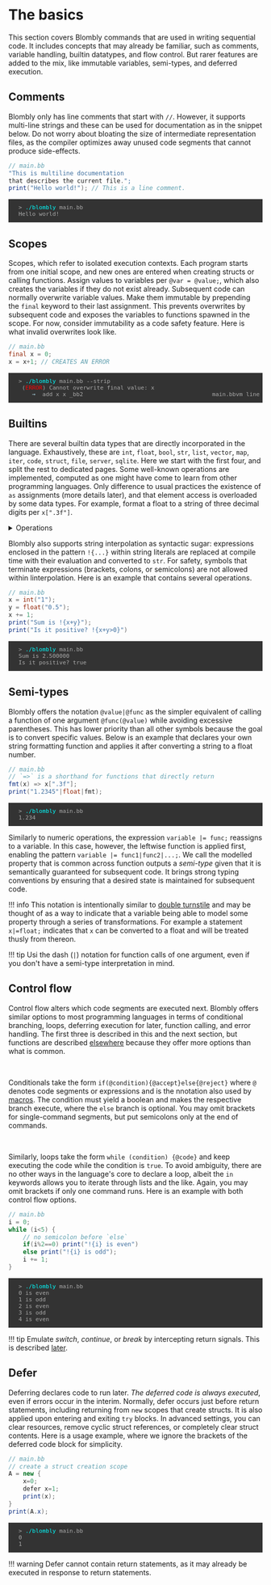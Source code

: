 # The basics

This section covers Blombly commands that are used in writing sequential code. It includes concepts 
that may already be familiar, such as comments, variable handling, builtin datatypes, and flow control. 
But rarer features are added to the mix, like immutable variables, semi-types, and deferred execution.

## Comments

Blombly only has line comments that start with `//`. However, it supports multi-line strings and these can be used for 
documentation as in the snippet below. Do not worry about bloating the size of intermediate representation files, as the
compiler optimizes away unused code segments that cannot produce side-effects.

```java
// main.bb
"This is multiline documentation 
that describes the current file.";
print("Hello world!"); // This is a line comment.
```

<pre style="font-size: 80%;background-color: #333; color: #AAA; padding: 10px 20px;">
> <span style="color: cyan;">./blombly</span> main.bb
Hello world!
</pre>


## Scopes

Scopes, which refer to isolated execution contexts. Each program starts from one initial scope, and 
new ones are entered when creating structs or calling functions.
Assign values to variables per `@var = @value;`, which also creates the variables if they do not exist already. 
Subsequent code can normally overwrite variable values. Make them 
immutable by prepending the `final` keyword to their last assignment. This prevents overwrites by subsequent code
and exposes the variables to functions spawned in the scope. For now, consider immutability as a code safety feature.
Here is what invalid overwrites look like.

```java
// main.bb
final x = 0; 
x = x+1; // CREATES AN ERROR
```

<pre style="font-size: 80%;background-color: #333; color: #AAA; padding: 10px 20px; overflow-x: auto;">
> <span style="color: cyan;">./blombly</span> main.bb --strip
 (<span style="color: red;">ERROR</span>) Cannot overwrite final value: x
    <span style="color: lightblue;">→</span>  add x x _bb2                                      main.bbvm line 4
</pre>



## Builtins

There are several builtin data types that are directly incorporated in the language.
Exhaustively, these are `int`, `float`, `bool`, `str`, `list`, `vector`, `map`, `iter`, `code`, `struct`, `file`, `server`, `sqlite`.
Here we start with the first four, and split the rest to dedicated pages.
Some well-known operations are implemented, computed as one might have come to learn from other programming
languages. Only difference to usual practices the existence of `as` assignments (more details later), and that element access
is overloaded by some data types. For example, format a float to a string of three decimal digits per `x[".3f"]`.

<details>
  <summary>Operations</summary>
  <table>
    <thead>
      <tr>
        <th>Category</th>
        <th>Operation</th>
        <th>Description</th>
      </tr>
    </thead>
    <tbody>
      <tr>
        <td>Assignment</td>
        <td><code>(expression)</code></td>
        <td>Compute the expression first. Also used in method calls later.</td>
      </tr>
      <tr>
        <td>Assignment</td>
        <td><code>y=x</code>, <code>y as x</code></td>
        <td>The return values of assignments are covered below.</td>
      </tr>
      <tr>
        <td>Conversion</td>
        <td><code>typename(x)</code></td>
        <td>Everything can be converted to <code>str</code>, numbers can be converted from <code>str</code>.</td>
      </tr>
      <tr>
        <td>Elements</td>
        <td><code>a[i]</code>, <code>a[i]=x</code></td>
        <td>Element get and set, for example for lists and maps.</td>
      </tr>
      <tr>
        <td>Arithmetic</td>
        <td><code>+</code>, <code>-</code>, <code>*</code>, <code>/</code><br><code>^</code><br><code>%</code></td>
        <td>Basic arithmetic (division is floating-point).<br>Exponentiation.<br>Modulo for integers.</td>
      </tr>
      <tr>
        <td>Self-assignment</td>
        <td><code>op=</code></td>
        <td>Replace <code>op</code> with any arithmetic, string, or boolean operation.</td>
      </tr>
      <tr>
        <td>Iterable operations</td>
        <td><code>+</code><br><code>a&lt;&lt;i</code><br><code>pop(a)</code><br><code>next(a)</code></td>
        <td>String or list concatenation.<br>Push value `i` to iterable `a` (returns either the iterable or a result).<br>Extract the last value.<br>Extract the first value.</td>
      </tr>
      <tr>
        <td>Comparisons</td>
        <td><code>&lt;</code>, <code>&gt;</code>, <code>&lt;=</code>, <code>&gt;=</code><br><code>==</code>, <code>!=</code></td>
        <td>Inequality comparisons.<br>Equality comparisons.</td>
      </tr>
      <tr>
        <td>Boolean operations</td>
        <td><code>and</code>, <code>or</code><br><code>not</code></td>
        <td>Logical operations for booleans.<br>Negation of any boolean value it prepends.</td>
      </tr>
    </tbody>
  </table>
</details>



Blombly also supports string interpolation as syntactic sugar: expressions enclosed in the pattern
`!{...}` within string literals are replaced at compile time with their evaluation and converted to `str`. 
For safety, symbols that terminate expressions (brackets, colons, or semicolons) 
are not allowed within linterpolation. Here is an example that contains several operations.

```java
// main.bb
x = int("1");
y = float("0.5");
x += 1;
print("Sum is !{x+y}");
print("Is it positive? !{x+y>0}")
```

<pre style="font-size: 80%;background-color: #333; color: #AAA; padding: 10px 20px;">
> <span style="color: cyan;">./blombly</span> main.bb
Sum is 2.500000
Is it positive? true
</pre>



## Semi-types

Blombly offers the notation `@value|@func` as the simpler equivalent of
calling a function of one argument `@func(@value)`
while avoiding excessive parentheses. 
This has lower priority than all other symbols because the goal is
to convert specific values. Below is an example that declares your
own string formatting function and applies it
after converting a string to a float number.

```java
// main.bb
// `=>` is a shorthand for functions that directly return
fmt(x) => x[".3f"];
print("1.2345"|float|fmt);
```

<pre style="font-size: 80%;background-color: #333; color: #AAA; padding: 10px 20px;">
> <span style="color: cyan;">./blombly</span> main.bb
1.234
</pre>


Similarly to numeric operations, the expression `variable |= func;` reassigns to a variable. 
In this case, however, the leftwise function is applied first, enabling the pattern
`variable |= func1|func2|...;`.
We call the modelled property that is common across function outputs
a *semi-type* given that it is semantically guaranteed for subsequent code.
It brings strong typing conventions by ensuring that a desired state
is maintained for subsequent code. 


!!! info
    This notation is intentionally similar to 
    [double turnstile](https://en.wikipedia.org/wiki/Double_turnstile) and may be thought of as 
    a way to indicate that a variable being able to model
    some property through a series of transformations. For example a statement `x|=float;` indicates
    that `x` can be converted to a float and will be treated thusly from thereon.

!!! tip
    Usi the dash (`|`) notation for function calls of one argument, even if you don't have a semi-type interpretation in mind.


## Control flow

Control flow alters which code segments are executed next. Blombly offers similar options to most programming languages in terms of conditional branching, loops, deferring execution for later, function calling,
and error handling. The first three is described in this and the next section,
but functions are described [elsewhere](blocks.md) because they offer more options than what is common.

<br>

Conditionals take the form `if(@condition){@accept}else{@reject}` where `@` denotes code segments or expressions
and is the nnotation also used by [macros](../advanced/preprocessor.md). 
The condition must yield a boolean and makes the respective branch execute, where the `else` branch is optional.
You may omit brackets for single-command segments, but put semicolons only at the end of commands.

<br>

Similarly, loops take the form `while (condition) {@code}` and keep executing the code while the condition is `true`. 
To avoid ambiguity, there are no other ways in the language's core to declare a loop, albeit the `in` keywords allows
you to iterate through lists and the like. Again, you may omit brackets if only one command runs.
Here is an example with both control flow options.

```java
// main.bb
i = 0;
while (i<5) {
    // no semicolon before `else`
    if(i%2==0) print("!{i} is even")
    else print("!{i} is odd");
    i += 1;
}
```

<pre style="font-size: 80%;background-color: #333; color: #AAA; padding: 10px 20px;">
> <span style="color: cyan;">./blombly</span> main.bb
0 is even 
1 is odd 
2 is even 
3 is odd 
4 is even 
</pre>

!!! tip
    Emulate *switch*, *continue*, or *break* 
    by intercepting return signals. This is described [later](../advanced/try.md).

## Defer

Deferring declares code to run later. *The deferred code is always executed*, even
if errors occur in the interim. Normally, defer occurs just before return statements, including returning from
`new` scopes that create structs. It is also applied upon entering and exiting `try` blocks.
In advanced settings, you can clear resources, remove cyclic struct references,
or completely clear struct contents. Here is a usage example, where we ignore the brackets
of the deferred code block for simplicity.

```java
// main.bb
// create a struct creation scope
A = new {
    x=0;
    defer x=1;
    print(x);
}
print(A.x);
```


<pre style="font-size: 80%;background-color: #333; color: #AAA; padding: 10px 20px;">
> <span style="color: cyan;">./blombly</span> main.bb
0
1
</pre>

!!! warning
    Defer cannot contain return statements, as it may already be executed in response to return statements.

